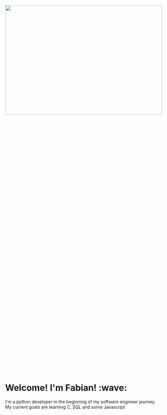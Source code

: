 <!DOCTYPE html>
<head>
</head>

<body>

<img src="https://i.imgur.com/dplw61g.jpg" width="100%" height="30%">

<h1> Welcome! I'm Fabian! :wave:</h1>
<p1> I'm a python developer in the beginning of my software engineer
    journey. My current goals are learning C, SQL and some Javascript </p1>

